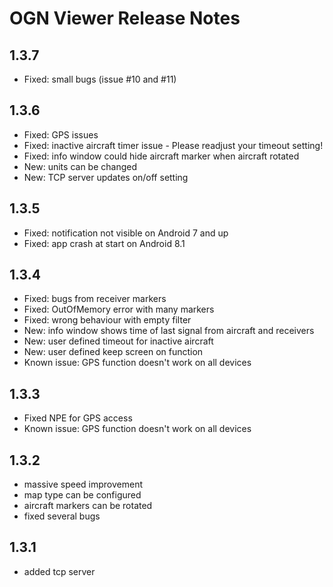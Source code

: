 # OGN Viewer Release Notes

## 1.3.7
* Fixed: small bugs (issue #10 and #11)

## 1.3.6
* Fixed: GPS issues
* Fixed: inactive aircraft timer issue - Please readjust your timeout setting!
* Fixed: info window could hide aircraft marker when aircraft rotated
* New: units can be changed
* New: TCP server updates on/off setting

## 1.3.5
* Fixed: notification not visible on Android 7 and up
* Fixed: app crash at start on Android 8.1

## 1.3.4
* Fixed: bugs from receiver markers
* Fixed: OutOfMemory error with many markers
* Fixed: wrong behaviour with empty filter
* New: info window shows time of last signal from aircraft and receivers
* New: user defined timeout for inactive aircraft
* New: user defined keep screen on function
* Known issue: GPS function doesn't work on all devices

## 1.3.3
* Fixed NPE for GPS access
* Known issue: GPS function doesn't work on all devices

## 1.3.2
* massive speed improvement
* map type can be configured
* aircraft markers can be rotated
* fixed several bugs

## 1.3.1
* added tcp server
